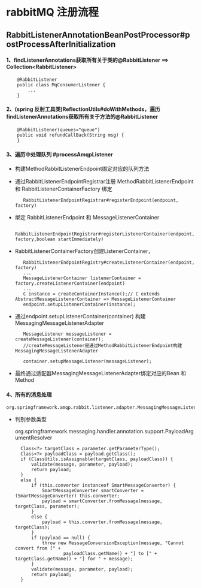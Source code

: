 # rabbitMQ 注册流程

## RabbitListenerAnnotationBeanPostProcessor#postProcessAfterInitialization

#### 1、findListenerAnnotations获取所有关于类的@RabbitListener ==> Collection\<RabbitListener>

        @RabbitListener
        public class MqConsumerListener {
            ...
        }

#### 2、(spring 反射工具类)ReflectionUtils#doWithMethods，遍历findListenerAnnotations获取所有关于方法的@RabbitListener
        
        @RabbitListener(queues="queue")
        public void refundCallBack(String msg) {
        }

#### 3、遍历中处理队列 #processAmqpListener    
   - 构建MethodRabbitListenerEndpoint绑定对应的队列方法
   - 通过RabbitListenerEndpointRegistrar注册 MethodRabbitListenerEndpoint 和 RabbitListenerContainerFactory 绑定
            
            RabbitListenerEndpointRegistrar#registerEndpoint(endpoint, factory)
   - 绑定 RabbitListenerEndpoint 和 MessageListenerContainer
        
            RabbitListenerEndpointRegistrar#registerListenerContainer(endpoint, factory,boolean startImmediately)
            
   - RabbitListenerContainerFactory创建ListenerContainer，
            
            RabbitListenerEndpointRegistry#createListenerContainer(endpoint, factory)
            ...
            MessageListenerContainer listenerContainer = factory.createListenerContainer(endpoint)
            ...
            C instance = createContainerInstance();// C extends AbstractMessageListenerContainer => MessageListenerContainer
            endpoint.setupListenerContainer(instance);
   - 通过endpoint.setupListenerContainer(container) 构建 MessagingMessageListenerAdapter
            
            MessageListener messageListener = createMessageListener(container);
            //createMessageListener是通过MethodRabbitListenerEndpoint构建MessagingMessageListenerAdapter
            
            container.setupMessageListener(messageListener);
            
            
   - 最终通过适配器MessagingMessageListenerAdapter绑定对应的Bean 和 Method
   
#### 4、所有的消息处理
    
    org.springframework.amqp.rabbit.listener.adapter.MessagingMessageListenerAdapter#onMessage
     
* 判别参数类型
    
	org.springframework.messaging.handler.annotation.support.PayloadArgumentResolver
	
		Class<?> targetClass = parameter.getParameterType();
		Class<?> payloadClass = payload.getClass();
		if (ClassUtils.isAssignable(targetClass, payloadClass)) {
			validate(message, parameter, payload);
			return payload;
		}
		else {
			if (this.converter instanceof SmartMessageConverter) {
				SmartMessageConverter smartConverter = (SmartMessageConverter) this.converter;
				payload = smartConverter.fromMessage(message, targetClass, parameter);
			}
			else {
				payload = this.converter.fromMessage(message, targetClass);
			}
			if (payload == null) {
				throw new MessageConversionException(message, "Cannot convert from [" +
						payloadClass.getName() + "] to [" + targetClass.getName() + "] for " + message);
			}
			validate(message, parameter, payload);
			return payload;
		}